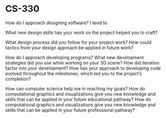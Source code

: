# CS-330
How do I approach designing software?
I tend to 

What new design skills has your work on the project helped you to craft?


What design process did you follow for your project work?
How could tactics from your design approach be applied in future work?


How do I approach developing programs?
What new development strategies did you use while working on your 3D scene?
How did iteration factor into your development?
How has your approach to developing code evolved throughout the milestones, which led you to the project’s completion?

How can computer science help me in reaching my goals?
How do computational graphics and visualizations give you new knowledge and skills that can be applied in your future educational pathway?
How do computational graphics and visualizations give you new knowledge and skills that can be applied in your future professional pathway?
